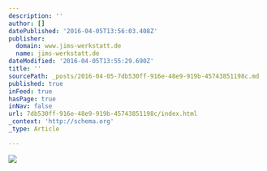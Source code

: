 ```yaml
---
description: ''
author: []
datePublished: '2016-04-05T13:56:03.408Z'
publisher:
  domain: www.jims-werkstatt.de
  name: jims-werkstatt.de
dateModified: '2016-04-05T13:55:29.690Z'
title: ''
sourcePath: _posts/2016-04-05-7db530ff-916e-48e9-919b-45743851198c.md
published: true
inFeed: true
hasPage: true
inNav: false
url: 7db530ff-916e-48e9-919b-45743851198c/index.html
_context: 'http://schema.org'
_type: Article

---
```

![](http://www.jims-werkstatt.de/s/img/emotionheader.png?1455204912.920px.470px)